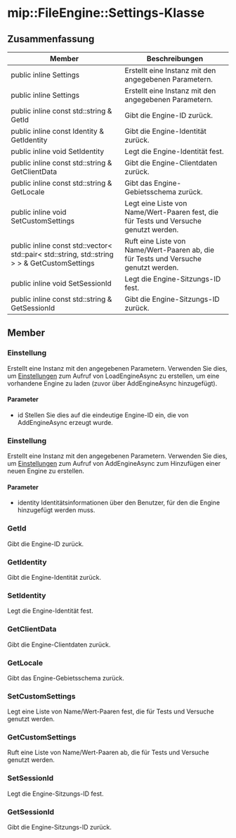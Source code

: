 # <a name="class-mipfileenginesettings"></a>mip::FileEngine::Settings-Klasse 
## <a name="summary"></a>Zusammenfassung
 Member                        | Beschreibungen                                
--------------------------------|---------------------------------------------
public inline  Settings | Erstellt eine Instanz mit den angegebenen Parametern.
public inline  Settings | Erstellt eine Instanz mit den angegebenen Parametern.
public inline const std::string & GetId | Gibt die Engine-ID zurück.
public inline const Identity & GetIdentity | Gibt die Engine-Identität zurück.
public inline void SetIdentity | Legt die Engine-Identität fest.
public inline const std::string & GetClientData | Gibt die Engine-Clientdaten zurück.
public inline const std::string & GetLocale | Gibt das Engine-Gebietsschema zurück.
public inline void SetCustomSettings | Legt eine Liste von Name/Wert-Paaren fest, die für Tests und Versuche genutzt werden.
public inline const std::vector< std::pair< std::string, std::string > > & GetCustomSettings | Ruft eine Liste von Name/Wert-Paaren ab, die für Tests und Versuche genutzt werden.
public inline void SetSessionId | Legt die Engine-Sitzungs-ID fest.
public inline const std::string & GetSessionId | Gibt die Engine-Sitzungs-ID zurück.
## <a name="members"></a>Member
### <a name="settings"></a>Einstellung
Erstellt eine Instanz mit den angegebenen Parametern.
Verwenden Sie dies, um [Einstellungen](#classmip_1_1_file_engine_1_1_settings) zum Aufruf von LoadEngineAsync zu erstellen, um eine vorhandene Engine zu laden (zuvor über AddEngineAsync hinzugefügt).
#### <a name="parameters"></a>Parameter
* id Stellen Sie dies auf die eindeutige Engine-ID ein, die von AddEngineAsync erzeugt wurde.
### <a name="settings"></a>Einstellung
Erstellt eine Instanz mit den angegebenen Parametern.
Verwenden Sie dies, um [Einstellungen](#classmip_1_1_file_engine_1_1_settings) zum Aufruf von AddEngineAsync zum Hinzufügen einer neuen Engine zu erstellen.
#### <a name="parameters"></a>Parameter
* identity Identitätsinformationen über den Benutzer, für den die Engine hinzugefügt werden muss.
### <a name="getid"></a>GetId
Gibt die Engine-ID zurück.
### <a name="getidentity"></a>GetIdentity
Gibt die Engine-Identität zurück.
### <a name="setidentity"></a>SetIdentity
Legt die Engine-Identität fest.
### <a name="getclientdata"></a>GetClientData
Gibt die Engine-Clientdaten zurück.
### <a name="getlocale"></a>GetLocale
Gibt das Engine-Gebietsschema zurück.
### <a name="setcustomsettings"></a>SetCustomSettings
Legt eine Liste von Name/Wert-Paaren fest, die für Tests und Versuche genutzt werden.
### <a name="getcustomsettings"></a>GetCustomSettings
Ruft eine Liste von Name/Wert-Paaren ab, die für Tests und Versuche genutzt werden.
### <a name="setsessionid"></a>SetSessionId
Legt die Engine-Sitzungs-ID fest.
### <a name="getsessionid"></a>GetSessionId
Gibt die Engine-Sitzungs-ID zurück.
